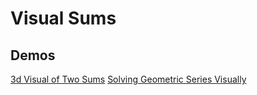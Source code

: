 # Visual Sums

## Demos

[3d Visual of Two Sums](http://www.math.utah.edu/~cherk/ccli/bob/sums.html)
[Solving Geometric Series Visually](https://sites.google.com/site/butwhymath/m/geometric-series-visually)
